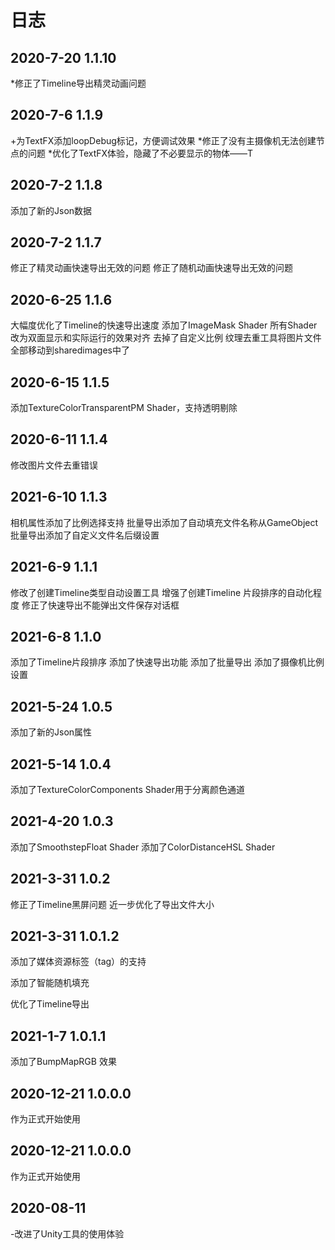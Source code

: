 # 日志
## 2020-7-20 1.1.10
*修正了Timeline导出精灵动画问题

## 2020-7-6 1.1.9
+为TextFX添加loopDebug标记，方便调试效果
*修正了没有主摄像机无法创建节点的问题
*优化了TextFX体验，隐藏了不必要显示的物体——T


## 2020-7-2 1.1.8
添加了新的Json数据

## 2020-7-2 1.1.7
修正了精灵动画快速导出无效的问题
修正了随机动画快速导出无效的问题


## 2020-6-25 1.1.6
大幅度优化了Timeline的快速导出速度
添加了ImageMask Shader
所有Shader改为双面显示和实际运行的效果对齐
去掉了自定义比例
纹理去重工具将图片文件全部移动到sharedimages中了

## 2020-6-15 1.1.5
添加TextureColorTransparentPM Shader，支持透明剔除

## 2020-6-11 1.1.4
修改图片文件去重错误


## 2021-6-10 1.1.3
相机属性添加了比例选择支持
批量导出添加了自动填充文件名称从GameObject
批量导出添加了自定义文件名后缀设置

## 2021-6-9 1.1.1
修改了创建Timeline类型自动设置工具
增强了创建Timeline 片段排序的自动化程度
修正了快速导出不能弹出文件保存对话框

## 2021-6-8 1.1.0
添加了Timeline片段排序
添加了快速导出功能
添加了批量导出
添加了摄像机比例设置



## 2021-5-24 1.0.5
添加了新的Json属性

## 2021-5-14 1.0.4
添加了TextureColorComponents Shader用于分离颜色通道


## 2021-4-20 1.0.3
添加了SmoothstepFloat Shader
添加了ColorDistanceHSL Shader


## 2021-3-31 1.0.2
修正了Timeline黑屏问题
近一步优化了导出文件大小

## 2021-3-31 1.0.1.2
添加了媒体资源标签（tag）的支持

添加了智能随机填充

优化了Timeline导出


## 2021-1-7 1.0.1.1
添加了BumpMapRGB 效果

## 2020-12-21 1.0.0.0
作为正式开始使用

## 2020-12-21 1.0.0.0
作为正式开始使用

## 2020-08-11
-改进了Unity工具的使用体验
